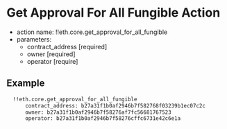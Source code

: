 # Get Approval For All Fungible Action

- action name: !!eth.core.get_approval_for_all_fungible
- parameters:
  - contract_address [required]
  - owner [required]
  - operator [require]

## Example

```md
  !!eth.core.get_approval_for_all_fungible
      contract_address: b27a31f1b0af2946b7f582768f03239b1ec07c2c
      owner: b27a31f1b0af2946b7f58276af7fc56681767523
      operator: b27a31f1b0af2946b7f58276cffc6731e42c6e1a
```
